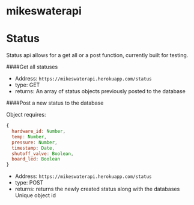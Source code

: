 # mikeswaterapi

Status
======
Status api allows for a get all or a post function, currently built for testing.

####Get all statuses
* Address:  `https://mikeswaterapi.herokuapp.com/status`
* type:     GET
* returns:  An array of status objects previously posted to the database

####Post a new status to the database

Object requires:
```javascript
{
  hardware_id: Number,
  temp: Number,
  pressure: Number,
  timestamp: Date,
  shutoff_valve: Boolean,
  board_led: Boolean
}
```

* Address:  `https://mikeswaterapi.herokuapp.com/status`
* type:     POST
* returns:  returns the newly created status along with the databases Unique object id

